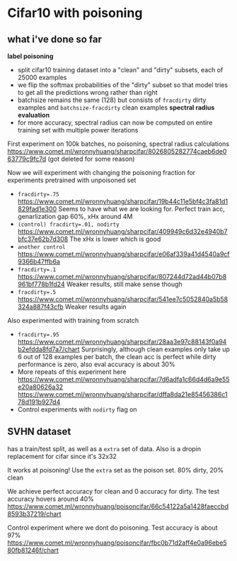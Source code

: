 # Cifar10 with poisoning

## what i've done so far
**label poisoning**
- split cifar10 training dataset into a "clean" and "dirty" subsets, each of 25000 examples
- we flip the softmax probabilities of the "dirty" subset so that model tries to get all the predictions wrong rather than right
- batchsize remains the same (128) but consists of `fracdirty` dirty examples and `batchsize-fracdirty` clean examples
**spectral radius evaluation**
- for more accuracy, spectral radius can now be computed on entire training set with multiple power iterations 

First experiment on 100k batches, no poisoning, spectral radius calculations
https://www.comet.ml/wronnyhuang/sharpcifar/8026805282774caeb6de063779c9fc7d
(got deleted for some reason)

Now we will experiment with changing the poisoning fraction for experiments pretrained with unpoisoned set
- `fracdirty=.75` https://www.comet.ml/wronnyhuang/sharpcifar/19b44c11e5bf4c3fa81d1829fad1e300
  Seems to have what we are looking for. Perfect train acc, genarlization gap 60%, xHx around 4M
- `(control) fracdirty=.01, nodirty` https://www.comet.ml/wronnyhuang/sharpcifar/409949c6d32e4940b7bfc37e62b7d308
  The xHx is lower which is good
- `another control` https://www.comet.ml/wronnyhuang/sharpcifar/e06af339a41d4540a9cf9366b47ffb6a
- `fracdirty=.1` https://www.comet.ml/wronnyhuang/sharpcifar/807244d72ad44b07b8961bf778b1fd24
  Weaker results, still make sense though
- `fracdirty=.5` https://www.comet.ml/wronnyhuang/sharpcifar/541ee7c5052840a5b58324a887f43cfb
  Weaker results again

Also experimented with training from scratch
- `fracdirty=.95` https://www.comet.ml/wronnyhuang/sharpcifar/28aa3e97c88143f0a94b2efdda8fd7a7/chart
  Surprisingly, although clean examples only take up 6 out of 128 examples per batch, the clean acc is perfect while dirty performance is zero, also eval accuracy is about 30%
- More repeats of this experiment here
  https://www.comet.ml/wronnyhuang/sharpcifar/7d6adfa1c66d4d6a9e55e20a80626a32
  https://www.comet.ml/wronnyhuang/sharpcifar/dffa8da21e85456386c178d191b927d4
- Control experiments with `nodirty` flag on


## SVHN dataset
has a train/test split, as well as a `extra` set of data. Also is a dropin replacement for cifar since it's 32x32

It works at poisoning! Use the `extra` set as the poison set.
80% dirty, 20% clean

We achieve perfect accuracy for clean and 0 accuracy for dirty. The test accuracy hovers around 40%
https://www.comet.ml/wronnyhuang/poisoncifar/66c54122a5a1428faeccbd8593b37219/chart

Control experiment where we dont do poisoning. Test accuracy is about 97%
https://www.comet.ml/wronnyhuang/poisoncifar/fbc0b71d2aff4e0a96ebe580fb81246f/chart



